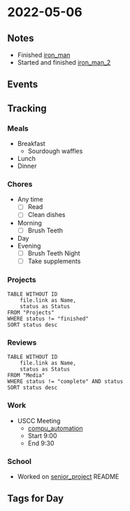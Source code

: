 # 2022-05-06
## Notes
- Finished [iron_man](../Media/Movies/iron_man.md)
- Started and finished [iron_man_2](../Media/Movies/iron_man_2.md)

## Events

## Tracking
### Meals
- Breakfast
	- Sourdough waffles
- Lunch
- Dinner

### Chores
- Any time
	- [ ] Read
	- [ ] Clean dishes
- Morning
	- [ ] Brush Teeth
- Day
- Evening
	- [ ] Brush Teeth Night
	- [ ] Take supplements

### Projects
```dataview
TABLE WITHOUT ID
	file.link as Name,
	status as Status
FROM "Projects"
WHERE status != "finished"
SORT status desc
```

### Reviews
```dataview
TABLE WITHOUT ID
	file.link as Name,
	status as Status
FROM "Media"
WHERE status != "complete" AND status
SORT status desc
```

### Work
- USCC Meeting
	- [compu_automation](../Projects/compu_automation.md)
	- Start 9:00
	- End 9:30

### School
- Worked on [senior_project](../Projects/senior_project.md) README

## Tags for Day